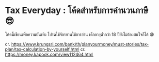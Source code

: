 # Tax Everyday : โค้ดสำหรับการคำนวนภาษี 😎

โค้ดนี้เขียนเพื่อความบันเทิง โปรดใช้จักรยานใช้การอ่าน เด็กอายุต่ำกว่า 18 ปียังไม่ต้องสนใจก็ได้ 😁

cr. https://www.krungsri.com/bank/th/planyourmoney/must-stories/tax-plan/tax-calculation-by-yourself.html
cr. https://money.kapook.com/view112464.html
